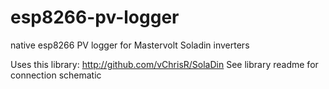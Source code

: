 # esp8266-pv-logger
native esp8266 PV logger for Mastervolt Soladin inverters

Uses this library: http://github.com/vChrisR/SolaDin 
See library readme for connection schematic
